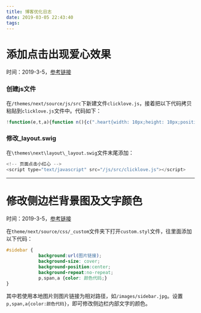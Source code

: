 ```yaml
---
title: 博客优化日志
date: 2019-03-05 22:43:40
tags:
---
```


# 添加点击出现爱心效果

时间：2019-3-5，[参考链接](https://asdfv1929.github.io/2018/01/26/click-love/)

<!-- more -->

### 创建js文件

在`/themes/next/source/js/src`下新建文件`clicklove.js`，接着把以下代码拷贝粘贴到`clicklove.js`文件中。代码如下：

```javascript
!function(e,t,a){function n(){c(".heart{width: 10px;height: 10px;position: fixed;background: #f00;transform: rotate(45deg);-webkit-transform: rotate(45deg);-moz-transform: rotate(45deg);}.heart:after,.heart:before{content: '';width: inherit;height: inherit;background: inherit;border-radius: 50%;-webkit-border-radius: 50%;-moz-border-radius: 50%;position: fixed;}.heart:after{top: -5px;}.heart:before{left: -5px;}"),o(),r()}function r(){for(var e=0;e<d.length;e++)d[e].alpha<=0?(t.body.removeChild(d[e].el),d.splice(e,1)):(d[e].y--,d[e].scale+=.004,d[e].alpha-=.013,d[e].el.style.cssText="left:"+d[e].x+"px;top:"+d[e].y+"px;opacity:"+d[e].alpha+";transform:scale("+d[e].scale+","+d[e].scale+") rotate(45deg);background:"+d[e].color+";z-index:99999");requestAnimationFrame(r)}function o(){var t="function"==typeof e.onclick&&e.onclick;e.onclick=function(e){t&&t(),i(e)}}function i(e){var a=t.createElement("div");a.className="heart",d.push({el:a,x:e.clientX-5,y:e.clientY-5,scale:1,alpha:1,color:s()}),t.body.appendChild(a)}function c(e){var a=t.createElement("style");a.type="text/css";try{a.appendChild(t.createTextNode(e))}catch(t){a.styleSheet.cssText=e}t.getElementsByTagName("head")[0].appendChild(a)}function s(){return"rgb("+~~(255*Math.random())+","+~~(255*Math.random())+","+~~(255*Math.random())+")"}var d=[];e.requestAnimationFrame=function(){return e.requestAnimationFrame||e.webkitRequestAnimationFrame||e.mozRequestAnimationFrame||e.oRequestAnimationFrame||e.msRequestAnimationFrame||function(e){setTimeout(e,1e3/60)}}(),n()}(window,document);

```

### 修改_layout.swig

在`\themes\next\layout\_layout.swig`文件末尾添加：

```javascript
<!-- 页面点击小红心 -->
<script type="text/javascript" src="/js/src/clicklove.js"></script>
```

-----------------

# 修改侧边栏背景图及文字颜色

时间：2019-3-5，[参考链接](http://mashirosorata.vicp.io/HEXO-NEXT%E4%B8%BB%E9%A2%98%E4%B8%AA%E6%80%A7%E5%8C%96%E9%85%8D%E7%BD%AE.html)

在`theme/next/source/css/_custom`文件夹下打开`custom.styl`文件，往里面添加以下代码：

```css
#sidebar {
            background:url(图片链接);
            background-size: cover;
            background-position:center;
            background-repeat:no-repeat;
            p,span,a {color: 颜色代码;}
}
```

其中若使用本地图片则图片链接为相对路径，如`/images/sidebar.jpg`。设置`p,span,a{color:颜色代码}`，即可修改侧边栏内部文字的颜色。